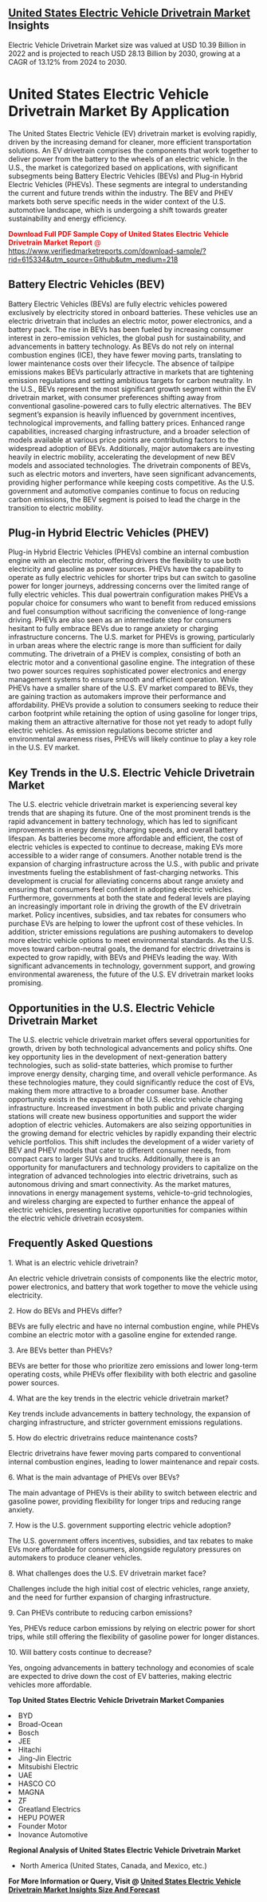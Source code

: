 <h2><a href="https://www.verifiedmarketreports.com/download-sample/?rid=615334&amp;utm_source=Github&amp;utm_medium=218" target="_blank">United States Electric Vehicle Drivetrain Market</a> Insights</h2><p>Electric Vehicle Drivetrain Market size was valued at USD 10.39 Billion in 2022 and is projected to reach USD 28.13 Billion by 2030, growing at a CAGR of 13.12% from 2024 to 2030.</p><p><h1>United States Electric Vehicle Drivetrain Market By Application</h1> The United States Electric Vehicle (EV) drivetrain market is evolving rapidly, driven by the increasing demand for cleaner, more efficient transportation solutions. An EV drivetrain comprises the components that work together to deliver power from the battery to the wheels of an electric vehicle. In the U.S., the market is categorized based on applications, with significant subsegments being Battery Electric Vehicles (BEVs) and Plug-in Hybrid Electric Vehicles (PHEVs). These segments are integral to understanding the current and future trends within the industry. The BEV and PHEV markets both serve specific needs in the wider context of the U.S. automotive landscape, which is undergoing a shift towards greater sustainability and energy efficiency. <p><span class=""><span style="color: #ff0000;"><strong>Download Full PDF Sample Copy of United States Electric Vehicle Drivetrain Market Report</strong> @ </span><a href="https://www.verifiedmarketreports.com/download-sample/?rid=615334&amp;utm_source=Github&amp;utm_medium=218" target="_blank">https://www.verifiedmarketreports.com/download-sample/?rid=615334&amp;utm_source=Github&amp;utm_medium=218</a></span></p> <h2>Battery Electric Vehicles (BEV)</h2> Battery Electric Vehicles (BEVs) are fully electric vehicles powered exclusively by electricity stored in onboard batteries. These vehicles use an electric drivetrain that includes an electric motor, power electronics, and a battery pack. The rise in BEVs has been fueled by increasing consumer interest in zero-emission vehicles, the global push for sustainability, and advancements in battery technology. As BEVs do not rely on internal combustion engines (ICE), they have fewer moving parts, translating to lower maintenance costs over their lifecycle. The absence of tailpipe emissions makes BEVs particularly attractive in markets that are tightening emission regulations and setting ambitious targets for carbon neutrality. In the U.S., BEVs represent the most significant growth segment within the EV drivetrain market, with consumer preferences shifting away from conventional gasoline-powered cars to fully electric alternatives. The BEV segment’s expansion is heavily influenced by government incentives, technological improvements, and falling battery prices. Enhanced range capabilities, increased charging infrastructure, and a broader selection of models available at various price points are contributing factors to the widespread adoption of BEVs. Additionally, major automakers are investing heavily in electric mobility, accelerating the development of new BEV models and associated technologies. The drivetrain components of BEVs, such as electric motors and inverters, have seen significant advancements, providing higher performance while keeping costs competitive. As the U.S. government and automotive companies continue to focus on reducing carbon emissions, the BEV segment is poised to lead the charge in the transition to electric mobility. <h2>Plug-in Hybrid Electric Vehicles (PHEV)</h2> Plug-in Hybrid Electric Vehicles (PHEVs) combine an internal combustion engine with an electric motor, offering drivers the flexibility to use both electricity and gasoline as power sources. PHEVs have the capability to operate as fully electric vehicles for shorter trips but can switch to gasoline power for longer journeys, addressing concerns over the limited range of fully electric vehicles. This dual powertrain configuration makes PHEVs a popular choice for consumers who want to benefit from reduced emissions and fuel consumption without sacrificing the convenience of long-range driving. PHEVs are also seen as an intermediate step for consumers hesitant to fully embrace BEVs due to range anxiety or charging infrastructure concerns. The U.S. market for PHEVs is growing, particularly in urban areas where the electric range is more than sufficient for daily commuting. The drivetrain of a PHEV is complex, consisting of both an electric motor and a conventional gasoline engine. The integration of these two power sources requires sophisticated power electronics and energy management systems to ensure smooth and efficient operation. While PHEVs have a smaller share of the U.S. EV market compared to BEVs, they are gaining traction as automakers improve their performance and affordability. PHEVs provide a solution to consumers seeking to reduce their carbon footprint while retaining the option of using gasoline for longer trips, making them an attractive alternative for those not yet ready to adopt fully electric vehicles. As emission regulations become stricter and environmental awareness rises, PHEVs will likely continue to play a key role in the U.S. EV market. <h2>Key Trends in the U.S. Electric Vehicle Drivetrain Market</h2> The U.S. electric vehicle drivetrain market is experiencing several key trends that are shaping its future. One of the most prominent trends is the rapid advancement in battery technology, which has led to significant improvements in energy density, charging speeds, and overall battery lifespan. As batteries become more affordable and efficient, the cost of electric vehicles is expected to continue to decrease, making EVs more accessible to a wider range of consumers. Another notable trend is the expansion of charging infrastructure across the U.S., with public and private investments fueling the establishment of fast-charging networks. This development is crucial for alleviating concerns about range anxiety and ensuring that consumers feel confident in adopting electric vehicles. Furthermore, governments at both the state and federal levels are playing an increasingly important role in driving the growth of the EV drivetrain market. Policy incentives, subsidies, and tax rebates for consumers who purchase EVs are helping to lower the upfront cost of these vehicles. In addition, stricter emissions regulations are pushing automakers to develop more electric vehicle options to meet environmental standards. As the U.S. moves toward carbon-neutral goals, the demand for electric drivetrains is expected to grow rapidly, with BEVs and PHEVs leading the way. With significant advancements in technology, government support, and growing environmental awareness, the future of the U.S. EV drivetrain market looks promising. <h2>Opportunities in the U.S. Electric Vehicle Drivetrain Market</h2> The U.S. electric vehicle drivetrain market offers several opportunities for growth, driven by both technological advancements and policy shifts. One key opportunity lies in the development of next-generation battery technologies, such as solid-state batteries, which promise to further improve energy density, charging time, and overall vehicle performance. As these technologies mature, they could significantly reduce the cost of EVs, making them more attractive to a broader consumer base. Another opportunity exists in the expansion of the U.S. electric vehicle charging infrastructure. Increased investment in both public and private charging stations will create new business opportunities and support the wider adoption of electric vehicles. Automakers are also seizing opportunities in the growing demand for electric vehicles by rapidly expanding their electric vehicle portfolios. This shift includes the development of a wider variety of BEV and PHEV models that cater to different consumer needs, from compact cars to larger SUVs and trucks. Additionally, there is an opportunity for manufacturers and technology providers to capitalize on the integration of advanced technologies into electric drivetrains, such as autonomous driving and smart connectivity. As the market matures, innovations in energy management systems, vehicle-to-grid technologies, and wireless charging are expected to further enhance the appeal of electric vehicles, presenting lucrative opportunities for companies within the electric vehicle drivetrain ecosystem. <h2>Frequently Asked Questions</h2> <p>1. What is an electric vehicle drivetrain?</p> <p>An electric vehicle drivetrain consists of components like the electric motor, power electronics, and battery that work together to move the vehicle using electricity.</p> <p>2. How do BEVs and PHEVs differ?</p> <p>BEVs are fully electric and have no internal combustion engine, while PHEVs combine an electric motor with a gasoline engine for extended range.</p> <p>3. Are BEVs better than PHEVs?</p> <p>BEVs are better for those who prioritize zero emissions and lower long-term operating costs, while PHEVs offer flexibility with both electric and gasoline power sources.</p> <p>4. What are the key trends in the electric vehicle drivetrain market?</p> <p>Key trends include advancements in battery technology, the expansion of charging infrastructure, and stricter government emissions regulations.</p> <p>5. How do electric drivetrains reduce maintenance costs?</p> <p>Electric drivetrains have fewer moving parts compared to conventional internal combustion engines, leading to lower maintenance and repair costs.</p> <p>6. What is the main advantage of PHEVs over BEVs?</p> <p>The main advantage of PHEVs is their ability to switch between electric and gasoline power, providing flexibility for longer trips and reducing range anxiety.</p> <p>7. How is the U.S. government supporting electric vehicle adoption?</p> <p>The U.S. government offers incentives, subsidies, and tax rebates to make EVs more affordable for consumers, alongside regulatory pressures on automakers to produce cleaner vehicles.</p> <p>8. What challenges does the U.S. EV drivetrain market face?</p> <p>Challenges include the high initial cost of electric vehicles, range anxiety, and the need for further expansion of charging infrastructure.</p> <p>9. Can PHEVs contribute to reducing carbon emissions?</p> <p>Yes, PHEVs reduce carbon emissions by relying on electric power for short trips, while still offering the flexibility of gasoline power for longer distances.</p> <p>10. Will battery costs continue to decrease?</p> <p>Yes, ongoing advancements in battery technology and economies of scale are expected to drive down the cost of EV batteries, making electric vehicles more affordable.</p></p><p><strong>Top United States Electric Vehicle Drivetrain Market Companies</strong></p><div data-test-id=""><p><li>BYD</li><li> Broad-Ocean</li><li> Bosch</li><li> JEE</li><li> Hitachi</li><li> Jing-Jin Electric</li><li> Mitsubishi Electric</li><li> UAE</li><li> HASCO CO</li><li> MAGNA</li><li> ZF</li><li> Greatland Electrics</li><li> HEPU POWER</li><li> Founder Motor</li><li> Inovance Automotive</li></p><div><strong>Regional Analysis of&nbsp;United States Electric Vehicle Drivetrain Market</strong></div><ul><li dir="ltr"><p dir="ltr">North America&nbsp;(United States, Canada, and Mexico, etc.)</p></li></ul><p><strong>For More Information or Query, Visit @&nbsp;</strong><strong><a href="https://www.verifiedmarketreports.com/product/electric-vehicle-drivetrain-market/?utm_source=Github&amp;utm_medium=218" target="_blank">United States Electric Vehicle Drivetrain Market Insights Size And Forecast</a></strong></p></div>
